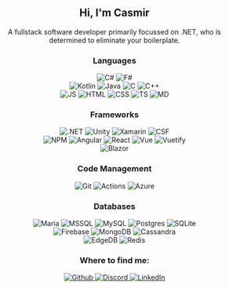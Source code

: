 <h2 align="center">Hi, I'm Casmir</h2>
<p align="center">
A fullstack software developer primarily focussed on .NET, who is determined to eliminate your boilerplate.
</p>
<h3 align="center">Languages</h3>
<p align="center">
  <img alt="C#" src="https://img.shields.io/badge/c%23-%23239120.svg?style=for-the-badge&logo=c-sharp&logoColor=white" />
  <img alt="F#" src="https://img.shields.io/badge/f%23-%233585B1.svg?style=for-the-badge&logo=c-sharp&logoColor=white" />
  <br/>
  <img alt="Kotlin" src="https://img.shields.io/badge/kotlin-%237F52FF.svg?style=for-the-badge&logo=kotlin&logoColor=white" />
  <img alt="Java" src="https://img.shields.io/badge/java-%23ED8B00.svg?style=for-the-badge&logo=java&logoColor=white" />
  <img alt="C" src="https://img.shields.io/badge/c-%2300599C.svg?style=for-the-badge&logo=c&logoColor=white" />
  <img alt="C++" src="https://img.shields.io/badge/c++-%2300599C.svg?style=for-the-badge&logo=c%2B%2B&logoColor=white" />
  <br/>
  <img alt="JS" src="https://img.shields.io/badge/javascript-%23323330.svg?style=for-the-badge&logo=javascript&logoColor=%23F7DF1E" />
  <img alt="HTML" src="https://img.shields.io/badge/html5-%23E34F26.svg?style=for-the-badge&logo=html5&logoColor=white" />
  <img alt="CSS" src="https://img.shields.io/badge/css3-%231572B6.svg?style=for-the-badge&logo=css3&logoColor=white" />
  <img alt="TS" src="https://img.shields.io/badge/typescript-%23007ACC.svg?style=for-the-badge&logo=typescript&logoColor=white" />
  <img alt="MD" src="https://img.shields.io/badge/markdown-%23000000.svg?style=for-the-badge&logo=markdown&logoColor=white" />
  <br/>
</p>
<h3 align="center">Frameworks</h3>
<p align="center">
  <img alt=".NET" src="https://img.shields.io/badge/.NET-5C2D91?style=for-the-badge&logo=.net&logoColor=white" />
  <img alt="Unity" src="https://img.shields.io/badge/unity-%23000000.svg?style=for-the-badge&logo=unity&logoColor=white" />
  <img alt="Xamarin" src="https://img.shields.io/badge/Xamarin-3199DC?style=for-the-badge&logo=xamarin&logoColor=white" />
  <img alt="CSF" src="https://img.shields.io/endpoint?style=for-the-badge&url=https%3A%2F%2Fcsmir.me%2Fbadges%2Fcsf.json" />
  </br>
  <img alt="NPM" src="https://img.shields.io/badge/NPM-%23000000.svg?style=for-the-badge&logo=npm&logoColor=white" />
  <img alt="Angular" src="https://img.shields.io/badge/angular-%23DD0031.svg?style=for-the-badge&logo=angular&logoColor=white" />
  <img alt="React" src="https://img.shields.io/badge/react-%2320232a.svg?style=for-the-badge&logo=react&logoColor=%2361DAFB" />
  <img alt="Vue" src="https://img.shields.io/badge/vuejs-%2335495e.svg?style=for-the-badge&logo=vuedotjs&logoColor=%234FC08D" />
  <img alt="Vuetify" src="https://img.shields.io/badge/Vuetify-1867C0?style=for-the-badge&logo=vuetify&logoColor=AEDDFF" />
  </br>
  <img alt="Blazor" src="https://img.shields.io/badge/blazor-%235C2D91.svg?style=for-the-badge&logo=blazor&logoColor=white" />
</p>
<h3 align="center">Code Management</h3>
<p align="center">
  <img alt="Git" src="https://img.shields.io/badge/git-%23F05033.svg?style=for-the-badge&logo=git&logoColor=white" />
  <img alt="Actions" src="https://img.shields.io/badge/github%20actions-%232671E5.svg?style=for-the-badge&logo=githubactions&logoColor=white" />
  <img alt="Azure" src="https://img.shields.io/badge/azure-%230072C6.svg?style=for-the-badge&logo=microsoftazure&logoColor=white" />
</p>
<h3 align="center">Databases</h3>
<p align="center">
  <img alt="Maria" src="https://img.shields.io/badge/MariaDB-003545?style=for-the-badge&logo=mariadb&logoColor=white" />
  <img alt="MSSQL" src="https://img.shields.io/badge/Microsoft%20SQL%20Server-CC2927?style=for-the-badge&logo=microsoft%20sql%20server&logoColor=white" />
  <img alt="MySQL" src="https://img.shields.io/badge/mysql-%2300f.svg?style=for-the-badge&logo=mysql&logoColor=white" />
  <img alt="Postgres" src="https://img.shields.io/badge/postgres-%23316192.svg?style=for-the-badge&logo=postgresql&logoColor=white" />
  <img alt="SQLite" src="https://img.shields.io/badge/sqlite-%2307405e.svg?style=for-the-badge&logo=sqlite&logoColor=white" />
  <br/>
  <img alt="Firebase" src="https://img.shields.io/badge/Firebase-039BE5?style=for-the-badge&logo=Firebase&logoColor=white" />
  <img alt="MongoDB" src="https://img.shields.io/badge/MongoDB-%234ea94b.svg?style=for-the-badge&logo=mongodb&logoColor=white" />
  <img alt="Cassandra" src="https://img.shields.io/badge/cassandra-%231287B1.svg?style=for-the-badge&logo=apache-cassandra&logoColor=white" />
  <br/>
  <img alt="EdgeDB" src="https://img.shields.io/endpoint?style=for-the-badge&url=https%3A%2F%2Fcsmir.me%2Fbadges%2Fedgedb.json" />
  <img alt="Redis" src="https://img.shields.io/badge/redis-%23DD0031.svg?style=for-the-badge&logo=redis&logoColor=white" />
</p>
<h3 align="center">Where to find me:</h3>
<p align="center">
  <a href="https://github.com/csmir" target="_blank">
    <img alt="Github" src="https://img.shields.io/badge/GitHub-%2312100E.svg?&style=for-the-badge&logo=Github&logoColor=white" />
  </a> 
  <a href="https://barriot.xyz/discord" target="_blank">
    <img alt="Discord" src="https://img.shields.io/badge/Discord-%235865F2.svg?style=for-the-badge&logo=discord&logoColor=white" />
  </a>
  <a href="https://www.linkedin.com/in/armano-den-boef" target="_blank">
    <img alt="LinkedIn" src="https://img.shields.io/badge/linkedin-%230077B5.svg?&style=for-the-badge&logo=linkedin&logoColor=white" />
  </a> 
</p>

